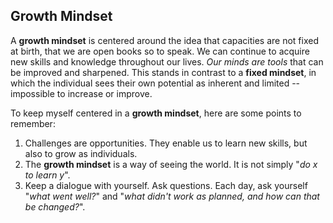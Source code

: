 ## Growth Mindset

A **growth mindset** is centered around the idea that capacities are not fixed at birth, that we are open books so to speak. We can continue to acquire new skills and knowledge throughout our lives. _Our minds are tools_ that can be improved and sharpened. This stands in contrast to a **fixed mindset**, in which the individual sees their own potential as inherent and limited -- impossible to increase or improve.

To keep myself centered in a **growth mindset**, here are some points to remember:
1. Challenges are opportunities. They enable us to learn new skills, but also to grow as individuals.
2. The __growth mindset__ is a way of seeing the world. It is not simply "_do x to learn y_".
3. Keep a dialogue with yourself. Ask questions. Each day, ask yourself "_what went well?_" and "_what didn't work as planned, and how can that be changed?_".
